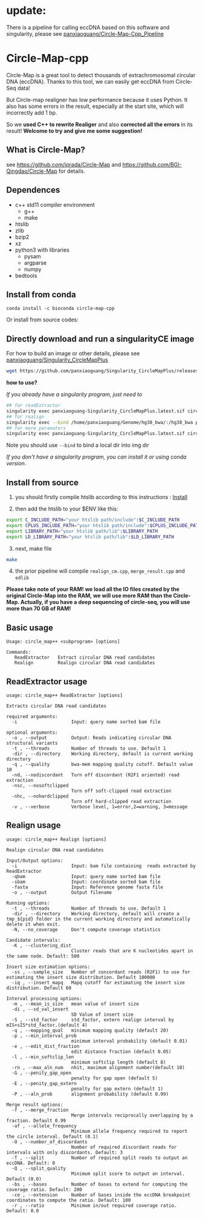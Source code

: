 # update:
There is a pipeline for calling eccDNA based on this software and singularity, please see [panxiaoguang/Circle-Map-Cpp_Pipeline](https://github.com/panxiaoguang/Circle-Map-Cpp_Pipeline)

# Circle-Map-cpp
Circle-Map is a great tool to detect thousands of extrachromosomal circular DNA (eccDNA). Thanks to this tool, we can easily get eccDNA from Circle-Seq data!

But Circle-map realigner has low performance because it uses Python. It also has some errors in the result, especially at the start site, which will incorrectly add 1 bp.

So we **used C++ to rewrite Realiger** and also **corrected all the errors** in its result! **Welcome to try and give me some suggestion!**

## What is Circle-Map?

see https://github.com/iprada/Circle-Map and https://github.com/BGI-Qingdao/Circle-Map for details.


## Dependences

* c++ std11 compiler environment
  * g++
  * make
* htslib
* zlib
* bzip2
* xz
* python3 with libraries 
  * pysam
  * argparse
  * numpy
* bedtools
  
## Install from conda
```
conda install -c bioconda circle-map-cpp
```
Or install from source codes:

## Directly download and run a singularityCE image

For how to build an image or other details, please see [panxiaoguang/Singularity_CircleMapPlus](https://github.com/panxiaoguang/Singularity_CircleMapPlus)

```bash
wget https://github.com/panxiaoguang/Singularity_CircleMapPlus/releases/download/0.0.5/panxiaoguang-Singularity_CircleMapPlus.latest.sif
```

**how to use?**

 *If you already have a singularity program, just need to*
 
 ```bash
 ## for readExtractor
 singularity exec panxiaoguang-Singularity_CircleMapPlus.latest.sif circle_map++ ReadExtractor -i qname_unknown_circle.bam -o circular_read_candidates.bam
 ## for realign
 singularity exec --bind /home/panxiaoguang/Genome/hg38_bwa/:/hg38_bwa panxiaoguang-Singularity_CircleMapPlus.latest.sif circle_map++ Realign -i sort_circular_read_candidates.bam -qbam qname_unknown_circle.bam -sbam  sorted_unknown_circle.bam -fasta /hg38_bwa/hg38.fa -o my_unknown_circle.bed
 ## for more paramaters
 singularity exec panxiaoguang-Singularity_CircleMapPlus.latest.sif circle_map++ --help
 ```
 Note you should use `--bind` to bind a local dir into img dir
 
 *If you don't have a singularity program, you can install it or using conda version.*

## Install from source

1. you should firstly compile htslib according to this instructions : [Install](https://github.com/samtools/htslib/blob/develop/INSTALL)

2. then add the htslib to your $ENV like this:
```bash
export C_INCLUDE_PATH="your htslib path/include":$C_INCLUDE_PATH
export CPLUS_INCLUDE_PATH="your htslib path/include":$CPLUS_INCLUDE_PATH
export LIBRARY_PATH="your htslib path/lib":$LIBRARY_PATH
export LD_LIBRARY_PATH="your htslib path/lib":$LD_LIBRARY_PATH
```
3. next, make file
```bash
make
```

4. the prior pipeline will compile `realign_cm.cpp`, `merge_result.cpp` and `edlib`


**Please take note of your RAM! we load all the IO files created by the original Circle-Map into the RAM, we will use more RAM than the Circle-Map. Actually, if you have a deep sequencing of circle-seq, you will use more than 70 GB of RAM!**

## Basic usage 

```
Usage: circle_map++ <subprogram> [options]

Commands:
   ReadExtractor   Extract circular DNA read candidates
   Realign         Realign circular DNA read candidates

```
## ReadExtractor usage

```
usage: circle_map++ ReadExtractor [options]

Extracts circular DNA read candidates

required arguments:
  -i                    Input: query name sorted bam file

optional arguments:
  -o , --output         Output: Reads indicating circular DNA structural variants
  -t , --threads        Number of threads to use. Default 1
  -dir , --directory    Working directory, default is current working directory
  -q , --quality        bwa-mem mapping quality cutoff. Default value 10
  -nd, --nodiscordant   Turn off discordant (R2F1 oriented) read extraction
  -nsc, --nosoftclipped
                        Turn off soft-clipped read extraction
  -nhc, --nohardclipped
                        Turn off hard-clipped read extraction
  -v , --verbose        Verbose level, 1=error,2=warning, 3=message

```

## Realign usage

```
usage: circle_map++ Realign [options]

Realign circular DNA read candidates

Input/Output options:
  -i                    Input: bam file containing  reads extracted by ReadExtractor
  -qbam                 Input: query name sorted bam file
  -sbam                 Input: coordinate sorted bam file
  -fasta                Input: Reference genome fasta file
  -o , --output         Output filename

Running options:
  -t , --threads        Number of threads to use. Default 1
  -dir , --directory    Working directory, default will create a tmp_${pid} folder in the current working directory and automatically delete it when exit.
  -N, --no_coverage     Don't compute coverage statistics

Candidate intervals:
  -K , --clustering_dist
                        Cluster reads that are K nucleotides apart in the same node. Default: 500

Insert size estimation options:
  -ss , --sample_size   Number of concordant reads (R2F1) to use for estimating the insert size distribution. Default 100000
  -iq , --insert_mapq   Mapq cutoff for estimating the insert size distribution. Default 60

Interval processing options:
  -m , --mean_is_size   mean value of insert size
  -di , --sd_val_insert
                        SD Value of insert size
  -S , --std_factor     std_factor, extern realign interval by mIS+sIS*std_factor.(default 4)
  -q , --mapping_qual   minimum mapping quality (default 20)
  -p , --min_interval_prob
                        minimum interval probability (default 0.01)
  -e , --edit_dist_fraction
                        edit distance fraction (default 0.05)
  -l , --min_softclip_len
                        minimum softclip length (default 8)
  -rn , --max_aln_num   nhit, maximum alignment number(default 10)
  -G , --penity_gap_open
                        penalty for gap open (default 5)
  -E , --penity_gap_extern
                        penalty for gap extern (default 1)
  -P , --aln_prob       alignment probability (default 0.99)

Merge result options:
  -f , --merge_fraction
                        Merge intervals reciprocally overlapping by a fraction. Default 0.99
  -af , --allele_frequency
                        Minimum allele frequency required to report the circle interval. Default (0.1)
  -O , --number_of_discordants
                        Number of required discordant reads for intervals with only discordants. Default: 3
  -T , --split          Number of required split reads to output an eccDNA. Default: 0
  -Q , --split_quality
                        Minimum split score to output an interval. Default (0.0)
  -bs , --bases         Number of bases to extend for computing the coverage ratio. Default: 200
  -ce , --extension     Number of bases inside the eccDNA breakpoint coordinates to compute the ratio. Default: 100
  -r , --ratio          Minimum in/out required coverage ratio. Default: 0.0

```

